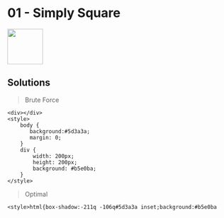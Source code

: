 # 01 - Simply Square

<img height="80px" src="https://cssbattle.dev/targets/1.png"/>

## Solutions

> Brute Force

```
<div></div>
<style>
    body {
       background:#5d3a3a;
       margin: 0;
 	}
 	div {
   		width: 200px;
    	height: 200px;
    	background: #b5e0ba;
    }
</style>
```

> Optimal

```
<style>html{box-shadow:-211q -106q#5d3a3a inset;background:#b5e0ba
```
